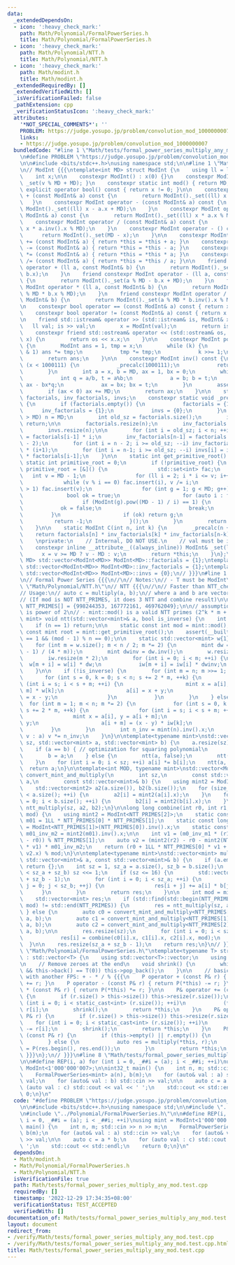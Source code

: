 ```yaml
---
data:
  _extendedDependsOn:
  - icon: ':heavy_check_mark:'
    path: Math/Polynomial/FormalPowerSeries.h
    title: Math/Polynomial/FormalPowerSeries.h
  - icon: ':heavy_check_mark:'
    path: Math/Polynomial/NTT.h
    title: Math/Polynomial/NTT.h
  - icon: ':heavy_check_mark:'
    path: Math/modint.h
    title: Math/modint.h
  _extendedRequiredBy: []
  _extendedVerifiedWith: []
  _isVerificationFailed: false
  _pathExtension: cpp
  _verificationStatusIcon: ':heavy_check_mark:'
  attributes:
    '*NOT_SPECIAL_COMMENTS*': ''
    PROBLEM: https://judge.yosupo.jp/problem/convolution_mod_1000000007
    links:
    - https://judge.yosupo.jp/problem/convolution_mod_1000000007
  bundledCode: "#line 1 \"Math/tests/formal_power_series_multiply_any_mod.test.cpp\"\
    \n#define PROBLEM \"https://judge.yosupo.jp/problem/convolution_mod_1000000007\"\
    \n\n#include <bits/stdc++.h>\nusing namespace std;\n\n#line 1 \"Math/modint.h\"\
    \n// ModInt {{{\ntemplate<int MD> struct ModInt {\n    using ll = long long;\n\
    \    int x;\n\n    constexpr ModInt() : x(0) {}\n    constexpr ModInt(ll v) {\
    \ _set(v % MD + MD); }\n    constexpr static int mod() { return MD; }\n    constexpr\
    \ explicit operator bool() const { return x != 0; }\n\n    constexpr ModInt operator\
    \ + (const ModInt& a) const {\n        return ModInt()._set((ll) x + a.x);\n \
    \   }\n    constexpr ModInt operator - (const ModInt& a) const {\n        return\
    \ ModInt()._set((ll) x - a.x + MD);\n    }\n    constexpr ModInt operator * (const\
    \ ModInt& a) const {\n        return ModInt()._set((ll) x * a.x % MD);\n    }\n\
    \    constexpr ModInt operator / (const ModInt& a) const {\n        return ModInt()._set((ll)\
    \ x * a.inv().x % MD);\n    }\n    constexpr ModInt operator - () const {\n  \
    \      return ModInt()._set(MD - x);\n    }\n\n    constexpr ModInt& operator\
    \ += (const ModInt& a) { return *this = *this + a; }\n    constexpr ModInt& operator\
    \ -= (const ModInt& a) { return *this = *this - a; }\n    constexpr ModInt& operator\
    \ *= (const ModInt& a) { return *this = *this * a; }\n    constexpr ModInt& operator\
    \ /= (const ModInt& a) { return *this = *this / a; }\n\n    friend constexpr ModInt\
    \ operator + (ll a, const ModInt& b) {\n        return ModInt()._set(a % MD +\
    \ b.x);\n    }\n    friend constexpr ModInt operator - (ll a, const ModInt& b)\
    \ {\n        return ModInt()._set(a % MD - b.x + MD);\n    }\n    friend constexpr\
    \ ModInt operator * (ll a, const ModInt& b) {\n        return ModInt()._set(a\
    \ % MD * b.x % MD);\n    }\n    friend constexpr ModInt operator / (ll a, const\
    \ ModInt& b) {\n        return ModInt()._set(a % MD * b.inv().x % MD);\n    }\n\
    \n    constexpr bool operator == (const ModInt& a) const { return x == a.x; }\n\
    \    constexpr bool operator != (const ModInt& a) const { return x != a.x; }\n\
    \n    friend std::istream& operator >> (std::istream& is, ModInt& x) {\n     \
    \   ll val; is >> val;\n        x = ModInt(val);\n        return is;\n    }\n\
    \    constexpr friend std::ostream& operator << (std::ostream& os, const ModInt&\
    \ x) {\n        return os << x.x;\n    }\n\n    constexpr ModInt pow(ll k) const\
    \ {\n        ModInt ans = 1, tmp = x;\n        while (k) {\n            if (k\
    \ & 1) ans *= tmp;\n            tmp *= tmp;\n            k >>= 1;\n        }\n\
    \        return ans;\n    }\n\n    constexpr ModInt inv() const {\n        if\
    \ (x < 1000111) {\n            _precalc(1000111);\n            return invs[x];\n\
    \        }\n        int a = x, b = MD, ax = 1, bx = 0;\n        while (b) {\n\
    \            int q = a/b, t = a%b;\n            a = b; b = t;\n            t =\
    \ ax - bx*q;\n            ax = bx; bx = t;\n        }\n        assert(a == 1);\n\
    \        if (ax < 0) ax += MD;\n        return ax;\n    }\n\n    static std::vector<ModInt>\
    \ factorials, inv_factorials, invs;\n    constexpr static void _precalc(int n)\
    \ {\n        if (factorials.empty()) {\n            factorials = {1};\n      \
    \      inv_factorials = {1};\n            invs = {0};\n        }\n        if (n\
    \ > MD) n = MD;\n        int old_sz = factorials.size();\n        if (n <= old_sz)\
    \ return;\n\n        factorials.resize(n);\n        inv_factorials.resize(n);\n\
    \        invs.resize(n);\n\n        for (int i = old_sz; i < n; ++i) factorials[i]\
    \ = factorials[i-1] * i;\n        inv_factorials[n-1] = factorials.back().pow(MD\
    \ - 2);\n        for (int i = n - 2; i >= old_sz; --i) inv_factorials[i] = inv_factorials[i+1]\
    \ * (i+1);\n        for (int i = n-1; i >= old_sz; --i) invs[i] = inv_factorials[i]\
    \ * factorials[i-1];\n    }\n\n    static int get_primitive_root() {\n       \
    \ static int primitive_root = 0;\n        if (!primitive_root) {\n           \
    \ primitive_root = [&]() {\n                std::set<int> fac;\n             \
    \   int v = MD - 1;\n                for (ll i = 2; i * i <= v; i++)\n       \
    \             while (v % i == 0) fac.insert(i), v /= i;\n                if (v\
    \ > 1) fac.insert(v);\n                for (int g = 1; g < MD; g++) {\n      \
    \              bool ok = true;\n                    for (auto i : fac)\n     \
    \                   if (ModInt(g).pow((MD - 1) / i) == 1) {\n                \
    \            ok = false;\n                            break;\n               \
    \         }\n                    if (ok) return g;\n                }\n      \
    \          return -1;\n            }();\n        }\n        return primitive_root;\n\
    \    }\n\n    static ModInt C(int n, int k) {\n        _precalc(n + 1);\n    \
    \    return factorials[n] * inv_factorials[k] * inv_factorials[n-k];\n    }\n\
    \    \nprivate:\n    // Internal, DO NOT USE.\n    // val must be in [0, 2*MD)\n\
    \    constexpr inline __attribute__((always_inline)) ModInt& _set(ll v) {\n  \
    \      x = v >= MD ? v - MD : v;\n        return *this;\n    }\n};\ntemplate <int\
    \ MD> std::vector<ModInt<MD>> ModInt<MD>::factorials = {1};\ntemplate <int MD>\
    \ std::vector<ModInt<MD>> ModInt<MD>::inv_factorials = {1};\ntemplate <int MD>\
    \ std::vector<ModInt<MD>> ModInt<MD>::invs = {0};\n// }}}\n#line 1 \"Math/Polynomial/FormalPowerSeries.h\"\
    \n// Formal Power Series {{{\n//\n// Notes:\n// - T must be ModInt\n\n#line 1\
    \ \"Math/Polynomial/NTT.h\"\n// NTT {{{\n//\n// Faster than NTT_chemthan.h\n//\n\
    // Usage:\n// auto c = multiply(a, b);\n// where a and b are vector<ModInt<ANY_MOD>>\n\
    // (If mod is NOT NTT_PRIMES, it does 3 NTT and combine result)\n\nconstexpr int\
    \ NTT_PRIMES[] = {998244353, 167772161, 469762049};\n\n// assumptions:\n// - |a|\
    \ is power of 2\n// - mint::mod() is a valid NTT primes (2^k * m + 1)\ntemplate<typename\
    \ mint> void ntt(std::vector<mint>& a, bool is_inverse) {\n    int n = a.size();\n\
    \    if (n == 1) return;\n\n    static const int mod = mint::mod();\n    static\
    \ const mint root = mint::get_primitive_root();\n    assert(__builtin_popcount(n)\
    \ == 1 && (mod - 1) % n == 0);\n\n    static std::vector<mint> w{1}, iw{1};\n\
    \    for (int m = w.size(); m < n / 2; m *= 2) {\n        mint dw = root.pow((mod\
    \ - 1) / (4 * m));\n        mint dwinv = dw.inv();\n        w.resize(m * 2);\n\
    \        iw.resize(m * 2);\n        for (int i = 0; i < m; ++i) {\n          \
    \  w[m + i] = w[i] * dw;\n            iw[m + i] = iw[i] * dwinv;\n        }\n\
    \    }\n\n    if (!is_inverse) {\n        for (int m = n; m >>= 1; ) {\n     \
    \       for (int s = 0, k = 0; s < n; s += 2 * m, ++k) {\n                for\
    \ (int i = s; i < s + m; ++i) {\n                    mint x = a[i], y = a[i +\
    \ m] * w[k];\n                    a[i] = x + y;\n                    a[i + m]\
    \ = x - y;\n                }\n            }\n        }\n    } else {\n      \
    \  for (int m = 1; m < n; m *= 2) {\n            for (int s = 0, k = 0; s < n;\
    \ s += 2 * m, ++k) {\n                for (int i = s; i < s + m; ++i) {\n    \
    \                mint x = a[i], y = a[i + m];\n                    a[i] = x +\
    \ y;\n                    a[i + m] = (x - y) * iw[k];\n                }\n   \
    \         }\n        }\n        int n_inv = mint(n).inv().x;\n        for (auto&\
    \ v : a) v *= n_inv;\n    }\n}\n\ntemplate<typename mint>\nstd::vector<mint> ntt_multiply(int\
    \ sz, std::vector<mint> a, std::vector<mint> b) {\n    a.resize(sz);\n    b.resize(sz);\n\
    \    if (a == b) { // optimization for squaring polynomial\n        ntt(a, false);\n\
    \        b = a;\n    } else {\n        ntt(a, false);\n        ntt(b, false);\n\
    \    }\n    for (int i = 0; i < sz; ++i) a[i] *= b[i];\n    ntt(a, true);\n  \
    \  return a;\n}\n\ntemplate<int MOD, typename mint>\nstd::vector<ModInt<MOD>>\
    \ convert_mint_and_multiply(\n        int sz,\n        const std::vector<mint>&\
    \ a,\n        const std::vector<mint>& b) {\n    using mint2 = ModInt<MOD>;\n\n\
    \    std::vector<mint2> a2(a.size()), b2(b.size());\n    for (size_t i = 0; i\
    \ < a.size(); ++i) {\n        a2[i] = mint2(a[i].x);\n    }\n    for (size_t i\
    \ = 0; i < b.size(); ++i) {\n        b2[i] = mint2(b[i].x);\n    }\n    return\
    \ ntt_multiply(sz, a2, b2);\n}\n\nlong long combine(int r0, int r1, int r2, int\
    \ mod) {\n    using mint2 = ModInt<NTT_PRIMES[2]>;\n    static const long long\
    \ m01 = 1LL * NTT_PRIMES[0] * NTT_PRIMES[1];\n    static const long long m0_inv_m1\
    \ = ModInt<NTT_PRIMES[1]>(NTT_PRIMES[0]).inv().x;\n    static const long long\
    \ m01_inv_m2 = mint2(m01).inv().x;\n\n    int v1 = (m0_inv_m1 * (r1 + NTT_PRIMES[1]\
    \ - r0)) % NTT_PRIMES[1];\n    auto v2 = (mint2(r2) - r0 - mint2(NTT_PRIMES[0])\
    \ * v1) * m01_inv_m2;\n    return (r0 + 1LL * NTT_PRIMES[0] * v1 + m01 % mod *\
    \ v2.x) % mod;\n}\n\ntemplate<typename mint>\nstd::vector<mint> multiply(const\
    \ std::vector<mint>& a, const std::vector<mint>& b) {\n    if (a.empty() || b.empty())\
    \ return {};\n    int sz = 1, sz_a = a.size(), sz_b = b.size();\n    while (sz\
    \ < sz_a + sz_b) sz <<= 1;\n    if (sz <= 16) {\n        std::vector<mint> res(sz_a\
    \ + sz_b - 1);\n        for (int i = 0; i < sz_a; ++i) {\n            for (int\
    \ j = 0; j < sz_b; ++j) {\n                res[i + j] += a[i] * b[j];\n      \
    \      }\n        }\n        return res;\n    }\n\n    int mod = mint::mod();\n\
    \    std::vector<mint> res;\n    if (std::find(std::begin(NTT_PRIMES), std::end(NTT_PRIMES),\
    \ mod) != std::end(NTT_PRIMES)) {\n        res = ntt_multiply(sz, a, b);\n   \
    \ } else {\n        auto c0 = convert_mint_and_multiply<NTT_PRIMES[0], mint> (sz,\
    \ a, b);\n        auto c1 = convert_mint_and_multiply<NTT_PRIMES[1], mint> (sz,\
    \ a, b);\n        auto c2 = convert_mint_and_multiply<NTT_PRIMES[2], mint> (sz,\
    \ a, b);\n\n        res.resize(sz);\n        for (int i = 0; i < sz; ++i) {\n\
    \            res[i] = combine(c0[i].x, c1[i].x, c2[i].x, mod);\n        }\n  \
    \  }\n\n    res.resize(sz_a + sz_b - 1);\n    return res;\n}\n// }}}\n#line 7\
    \ \"Math/Polynomial/FormalPowerSeries.h\"\ntemplate<typename T> struct FormalPowerSeries\
    \ : std::vector<T> {\n    using std::vector<T>::vector;\n    using P = FormalPowerSeries;\n\
    \n    // Remove zeroes at the end\n    void shrink() {\n        while (!this->empty()\
    \ && this->back() == T(0)) this->pop_back();\n    }\n\n    // basic operators\
    \ with another FPS: + - * / % {{{\n    P operator + (const P& r) { return P(*this)\
    \ += r; }\n    P operator - (const P& r) { return P(*this) -= r; }\n    P operator\
    \ * (const P& r) { return P(*this) *= r; }\n\n    P& operator += (const P& r)\
    \ {\n        if (r.size() > this->size()) this->resize(r.size());\n        for\
    \ (int i = 0; i < static_cast<int> (r.size()); ++i)\n            (*this)[i] +=\
    \ r[i];\n        shrink();\n        return *this;\n    }\n    P& operator -= (const\
    \ P& r) {\n        if (r.size() > this->size()) this->resize(r.size());\n    \
    \    for (int i = 0; i < static_cast<int> (r.size()); ++i)\n            (*this)[i]\
    \ -= r[i];\n        shrink();\n        return *this;\n    }\n    P& operator *=\
    \ (const P& r) {\n        if (this->empty() || r.empty()) {\n            this->clear();\n\
    \        } else {\n            auto res = multiply(*this, r);\n            *this\
    \ = P(res.begin(), res.end());\n        }\n        return *this;\n    }\n    //\
    \ }}}\n};\n// }}}\n#line 8 \"Math/tests/formal_power_series_multiply_any_mod.test.cpp\"\
    \n\n#define REP(i, a) for (int i = 0, _##i = (a); i < _##i; ++i)\nusing mint =\
    \ ModInt<1'000'000'007>;\n\nint32_t main() {\n    int n, m; std::cin >> n >> m;\n\
    \    FormalPowerSeries<mint> a(n), b(m);\n    for (auto& val : a) std::cin >>\
    \ val;\n    for (auto& val : b) std::cin >> val;\n\n    auto c = a * b;\n    for\
    \ (auto val : c) std::cout << val << ' ';\n    std::cout << std::endl;\n    return\
    \ 0;\n}\n"
  code: "#define PROBLEM \"https://judge.yosupo.jp/problem/convolution_mod_1000000007\"\
    \n\n#include <bits/stdc++.h>\nusing namespace std;\n\n#include \"../modint.h\"\
    \n#include \"../Polynomial/FormalPowerSeries.h\"\n\n#define REP(i, a) for (int\
    \ i = 0, _##i = (a); i < _##i; ++i)\nusing mint = ModInt<1'000'000'007>;\n\nint32_t\
    \ main() {\n    int n, m; std::cin >> n >> m;\n    FormalPowerSeries<mint> a(n),\
    \ b(m);\n    for (auto& val : a) std::cin >> val;\n    for (auto& val : b) std::cin\
    \ >> val;\n\n    auto c = a * b;\n    for (auto val : c) std::cout << val << '\
    \ ';\n    std::cout << std::endl;\n    return 0;\n}\n"
  dependsOn:
  - Math/modint.h
  - Math/Polynomial/FormalPowerSeries.h
  - Math/Polynomial/NTT.h
  isVerificationFile: true
  path: Math/tests/formal_power_series_multiply_any_mod.test.cpp
  requiredBy: []
  timestamp: '2022-12-29 17:34:35+08:00'
  verificationStatus: TEST_ACCEPTED
  verifiedWith: []
documentation_of: Math/tests/formal_power_series_multiply_any_mod.test.cpp
layout: document
redirect_from:
- /verify/Math/tests/formal_power_series_multiply_any_mod.test.cpp
- /verify/Math/tests/formal_power_series_multiply_any_mod.test.cpp.html
title: Math/tests/formal_power_series_multiply_any_mod.test.cpp
---
```

